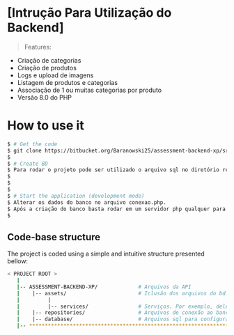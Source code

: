 # [Intrução Para Utilização do Backend]

> Features:

- Criação de categorias
- Criação de produtos
- Logs e upload de imagens
- Listagem de produtos e categorias
- Associação de 1 ou muitas categorias por produto
- Versão 8.0 do PHP

# How to use it

```bash
$ # Get the code
$ git clone https://bitbucket.org/Baranowski25/assessment-backend-xp/src/master/
$
$ # Create BD
$ Para rodar o projeto pode ser utilizado o arquivo sql no diretório repositories para criar o banco.
$
$
$
$ # Start the application (development mode)
$ Alterar os dados do banco no arquivo conexao.php.
$ Após a criação do banco basta rodar em um servidor php qualquer para conferir as funcionalidades de cadastro de categoria e produto. Os arquivos addProduct.html e addCategory.html foram aproveitos. O arquivo addProduct.html foi renomeado para addProduct.php.
$
```



## Code-base structure

The project is coded using a simple and intuitive structure presented bellow:

```bash
< PROJECT ROOT >
   |
   |-- ASSESSMENT-BACKEND-XP/             # Arquivos da API
   |    |-- assets/                       # Iclusão dos arquivos do bd de produtos e categorias
   |         |                    
   |         |-- services/                # Serviços. Por exemplo, deleção e inserção.
   |    |-- repositories/                 # Arquivos de conexão ao banco.
   |    |-- database/                     # Arquivos sql para configuração do banco.
   |-- ************************************************************************
```

